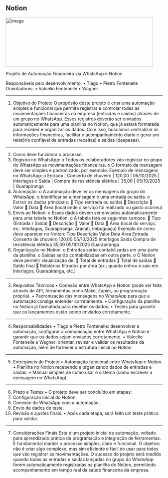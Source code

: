 ## Notion

<img width="472" height="157" alt="image" src="https://github.com/user-attachments/assets/2f3e84cf-fd53-4a69-9e23-61f7540d95fb" />

Projeto de Automação Financeira via WhatsApp e Notion

Responsáveis pelo desenvolvimento:
•	Tiago
•	Pietro Fontenelle
Orientadores:
•	Valcelio Fontenelle
•	Wagner
________________________________________
1. Objetivo do Projeto
O propósito deste projeto é criar uma automação simples e funcional que permita registrar e controlar todas as movimentações financeiras da empresa (entradas e saídas) através de um grupo no WhatsApp. Esses registros deverão ser enviados automaticamente para uma planilha no Notion, que já estará formatada para receber e organizar os dados.
Com isso, buscamos centralizar as informações financeiras, facilitar o acompanhamento diário e gerar um relatório confiável de entradas (receitas) e saídas (despesas).
________________________________________
2. Como deve funcionar o processo
1.	Registro no WhatsApp:
o	Todos os colaboradores vão registrar no grupo do WhatsApp as movimentações financeiras.
o	O formato da mensagem deve ser simples e padronizado, por exemplo:
Exemplo de mensagens no WhatsApp:
o	Entrada | Conserto de chuveiro | 120,00 | 05/10/2025 | Interlagos
o	Saída | Compra de resistência elétrica | 35,00 | 05/10/2025 | Guarapiranga
2.	Automação:
o	A automação deve ler as mensagens do grupo do WhatsApp.
o	Identificar se a mensagem é uma entrada ou saída.
o	Extrair os dados principais:
	Tipo (entrada ou saída)
	Descrição
	Valor
	Data
	Área (local onde o serviço foi realizado ou gasto ocorreu)
3.	Envio ao Notion:
o	Esses dados devem ser enviados automaticamente para uma tabela no Notion.
o	A tabela terá os seguintes campos:
	Tipo (Entrada / Saída)
	Descrição
	Valor
	Data
	Área (local do serviço, ex.: Interlagos, Guarapiranga, Aracati, Imbuguaçu)
Exemplo de como deve aparecer no Notion:
Tipo	Descrição	Valor	Data	Área
Entrada	Conserto de chuveiro	120,00	05/10/2025	Interlagos
Saída	Compra de resistência elétrica	35,00	05/10/2025	Guarapiranga
4.	Organização no Notion:
o	Entradas serão contabilizadas em uma parte da planilha.
o	Saídas serão contabilizadas em outra parte.
o	O Notion deve permitir visualização de:
	Total de entradas
	Total de saídas
	Saldo final
	Relatórios filtrados por área (ex.: quanto entrou e saiu em Interlagos, Guarapiranga, etc.)
________________________________________
3. Requisitos Técnicos
•	Conexão entre WhatsApp e Notion (pode ser feita através de API, ferramentas como Make, Zapier, ou programação própria).
•	Padronização das mensagens no WhatsApp para que a automação consiga entender corretamente.
•	Configuração da planilha no Notion já formatada para receber os dados.
•	Testes para garantir que os lançamentos estão sendo enviados corretamente.
________________________________________
4. Responsabilidades
•	Tiago e Pietro Fontenelle: desenvolver a automação, configurar a comunicação entre WhatsApp e Notion e garantir que os dados sejam enviados corretamente.
•	Valcelio Fontenelle e Wagner: orientar, revisar e validar os resultados da automação, além de fornecer a estrutura inicial no Notion.
________________________________________
5. Entregáveis do Projeto
•	Automação funcional entre WhatsApp e Notion.
•	Planilha no Notion recebendo e organizando dados de entradas e saídas.
•	Manual simples de como usar o sistema (como escrever a mensagem no WhatsApp).
________________________________________
6. Prazo e Testes
•	O projeto deve ser concluído em etapas:
1.	Configuração inicial do Notion.
2.	Conexão do WhatsApp com a automação.
3.	Envio de dados de teste.
4.	Revisão e ajustes finais.
•	Após cada etapa, será feito um teste prático para validar.
________________________________________
7. Considerações Finais
Este é um projeto inicial de automação, voltado para aprendizado prático de programação e integração de ferramentas. É fundamental manter o processo simples, claro e funcional. O objetivo não é criar algo complexo, mas sim eficiente e fácil de usar para todos que vão registrar as movimentações.
O sucesso do projeto será medido quando todas as entradas e saídas lançadas no grupo do WhatsApp forem automaticamente registradas na planilha do Notion, permitindo acompanhamento em tempo real da saúde financeira da empresa.
